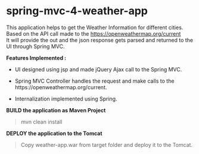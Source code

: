 # spring-mvc-4-weather-app

This application helps to get the Weather Information for different cities. Based on the API call made to the https://openweathermap.org/current <br>
It will provide the out and the json response gets parsed and returned to the UI through Spring MVC.

<b> Features Implemented : </b>

* <p> UI designed using jsp and made jQuery Ajax call to the Spring MVC. </p>
* <p> Spring MVC Controller handles the request and make calls to the https://openweathermap.org/current. </p>
* <p>Internalization implemented using Spring.</p>

<strong> BUILD the application as Maven Project </strong>

> mvn clean install

<strong> DEPLOY the application to the Tomcat </strong>

> Copy weather-app.war from target folder and deploy it to the Tomcat.